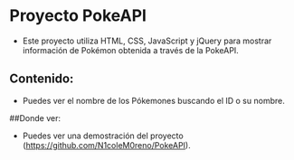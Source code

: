 # Proyecto PokeAPI
- Este proyecto utiliza HTML, CSS, JavaScript y jQuery para mostrar información de Pokémon obtenida a través de la PokeAPI.

## Contenido:
- Puedes ver el nombre de los Pókemones buscando el ID o su nombre.
  
##Donde ver:
- Puedes ver una demostración del proyecto (https://github.com/N1coleM0reno/PokeAPI).
